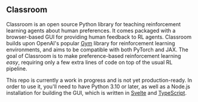## Classroom

Classroom is an open source Python library for teaching reinforcement learning agents about human preferences. It comes packaged with a browser-based GUI for providing human feedback to RL agents. Classroom builds upon OpenAI's popular [Gym](https://github.com/openai/gym) library for reinforcement learning environments, and aims to be compatible with both PyTorch and JAX. The goal of Classroom is to make preference-based reinforcement learning _easy_, requiring only a few extra lines of code on top of the usual RL pipeline.

This repo is currently a work in progress and is not yet production-ready. In order to use it, you'll need to have Python 3.10 or later, as well as a Node.js installation for building the GUI, which is written in [Svelte](https://github.com/sveltejs/svelte) and [TypeScript](https://github.com/microsoft/TypeScript).